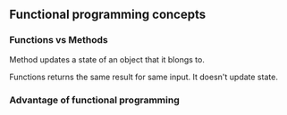 ## Functional programming concepts

### Functions vs Methods
Method updates a state of an object that it blongs to. 

Functions returns the same result for same input.  It doesn't update state. 

### Advantage of functional programming

